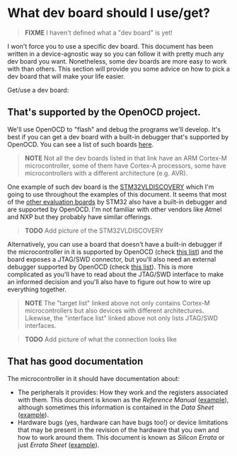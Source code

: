 # What dev board should I use/get?

> **FIXME** I haven't defined what a "dev board" is yet!

I won't force you to use a specific dev board. This document has been written in a device-agnostic
way so you can follow it with pretty much any dev board you want. Nonetheless, some dev boards are
more easy to work with than others. This section will provide you some advice on how to pick a dev
board that will make your life easier.

Get/use a dev board:

## That's supported by the OpenOCD project.

We'll use OpenOCD to "flash" and debug the programs we'll develop. It's best if you can get a dev
board with a built-in debugger that's supported by OpenOCD. You can see a list of such boards
[here].

[here]: https://github.com/ntfreak/openocd/tree/master/tcl/board

> **NOTE** Not all the dev boards listed in that link have an ARM Cortex-M microcontroller, some of
> them have Cortex-A processors, some have microcontrollers with a different architecture (e.g.
> AVR).

One example of such dev board is the [STM32VLDISCOVERY][1] which I'm going to use throughout the
examples of this document. It seems that most of the [other evaluation boards][2] by STM32 also have
a built-in debugger and are supported by OpenOCD. I'm not familiar with other vendors like Atmel and
NXP but they probably have similar offerings.

[1]: http://www.st.com/content/st_com/en/products/evaluation-tools/product-evaluation-tools/mcu-eval-tools/stm32-mcu-eval-tools/stm32-mcu-discovery-kits/stm32vldiscovery.html?sc=stm32-discovery
[2]: http://www.st.com/content/st_com/en/products/evaluation-tools/product-evaluation-tools/mcu-eval-tools/stm32-mcu-eval-tools.html?querycriteria=productId=SS1532

> **TODO** Add picture of the STM32VLDISCOVERY

Alternatively, you can use a board that doesn't have a built-in debugger if the microcontroller in
it is supported by OpenOCD (check [this list][target]) and the board exposes a JTAG/SWD connector,
but you'll also need an external debugger supported by OpenOCD (check [this list][interface]). This
is more complicated as you'll have to read about the JTAG/SWD interface to make an informed decision
and you'll also have to figure out how to wire up everything together.

[target]: https://github.com/ntfreak/openocd/tree/master/tcl/target
[interface]: https://github.com/ntfreak/openocd/tree/master/tcl/interface

> **NOTE** The "target list" linked above not only contains Cortex-M microcontrollers but also
> devices with different architectures. Likewise, the "interface list" linked above not only lists
> JTAG/SWD interfaces.

> **TODO** Add picture of what the connection looks like

## That has good documentation

The microcontroller in it should have documentation about:

- The peripherals it provides: How they work and the registers associated with them. This document
  is known as the *Reference Manual* ([example][rm]), although sometimes this information is
  contained in the *Data Sheet* ([example][ds]).
- Hardware bugs (yes, hardware can have bugs too!) or device limitations that may be present in the
  revision of the hardware that you own and how to work around them. This document is known as
  *Silicon Errata* or just *Errata Sheet* ([example][se]).
  
[rm]: http://www.st.com/resource/en/reference_manual/cd00246267.pdf
[ds]: http://www.ti.com/lit/ds/symlink/lm3s6965.pdf
[se]: http://www.st.com/resource/en/errata_sheet/cd00260217.pdf
